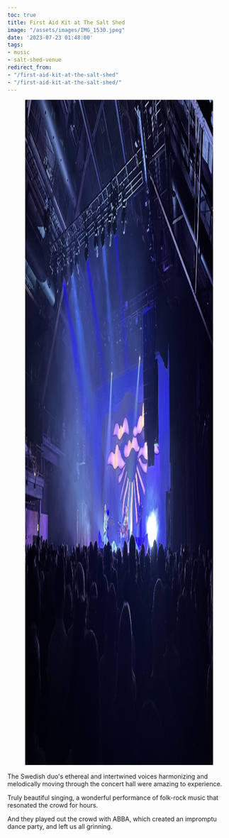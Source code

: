 ```yaml
---
toc: true
title: First Aid Kit at The Salt Shed
image: "/assets/images/IMG_1530.jpeg"
date: '2023-07-23 01:48:00'
tags:
- music
- salt-shed-venue
redirect_from:
- "/first-aid-kit-at-the-salt-shed"
- "/first-aid-kit-at-the-salt-shed/"
---
```


<figure class="kg-card kg-image-card kg-width-wide"><img src="/assets/images/IMG_1530-1.jpeg" class="kg-image" alt=""  width="2000" height="1500"  sizes="(min-width: 1200px) 1200px"></figure>

The Swedish duo's ethereal and intertwined voices harmonizing and melodically moving through the concert hall were amazing to experience.

Truly beautiful singing, a wonderful performance of folk-rock music that resonated the crowd for hours.

And they played out the crowd with ABBA, which created an impromptu dance party, and left us all grinning.

